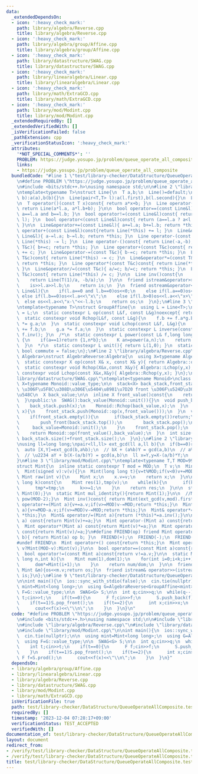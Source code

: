 ```yaml
---
data:
  _extendedDependsOn:
  - icon: ':heavy_check_mark:'
    path: library/algebra/Reverse.cpp
    title: library/algebra/Reverse.cpp
  - icon: ':heavy_check_mark:'
    path: library/algebra/group/Affine.cpp
    title: library/algebra/group/Affine.cpp
  - icon: ':heavy_check_mark:'
    path: library/datastructure/SWAG.cpp
    title: library/datastructure/SWAG.cpp
  - icon: ':heavy_check_mark:'
    path: library/linearalgebra/Linear.cpp
    title: library/linearalgebra/Linear.cpp
  - icon: ':heavy_check_mark:'
    path: library/math/ExtraGCD.cpp
    title: library/math/ExtraGCD.cpp
  - icon: ':heavy_check_mark:'
    path: library/mod/Modint.cpp
    title: library/mod/Modint.cpp
  _extendedRequiredBy: []
  _extendedVerifiedWith: []
  _isVerificationFailed: false
  _pathExtension: cpp
  _verificationStatusIcon: ':heavy_check_mark:'
  attributes:
    '*NOT_SPECIAL_COMMENTS*': ''
    PROBLEM: https://judge.yosupo.jp/problem/queue_operate_all_composite
    links:
    - https://judge.yosupo.jp/problem/queue_operate_all_composite
  bundledCode: "#line 1 \"test/library-checker/DataStructure/QueueOperateAllComposite.test.cpp\"\
    \n#define PROBLEM \"https://judge.yosupo.jp/problem/queue_operate_all_composite\"\
    \n#include <bits/stdc++.h>\nusing namespace std;\n\n#line 2 \"library/linearalgebra/Linear.cpp\"\
    \ntemplate<typename T>\nstruct Line{\n  T a,b;\n  Line()=default;\n  Line(T a,T\
    \ b):a(a),b(b){}\n  Line(pair<T,T> l):a(l.first),b(l.second){}\n  Line(T c):a(0),b(c){}\n\
    \n  T operator()(const T x)const{ return a*x+b; }\n  Line operator()(const Line&l)const{\
    \ return Line(a*l.a, a*l.b+b); }\n\n  bool operator==(const Line&l)const{ return\
    \ a==l.a and b==l.b; }\n  bool operator!=(const Line&l)const{ return !(*this ==\
    \ l); }\n  bool operator<(const Line&l)const{ return (a==l.a ? a<l.a : b<l.b);\
    \ }\n\n  Line&operator+=(const Line&l){ a+=l.a; b+=l.b; return *this; }\n  Line\
    \ operator+(const Line&l)const{return Line(*this) += l; }\n  Line&operator-=(const\
    \ Line&l){ a-=l.a; b-=l.b; return *this; }\n  Line operator-(const Line&l)const{return\
    \ Line(*this) -= l; }\n  Line operator-()const{ return Line(-a,-b); }\n\n  Line&operator+=(const\
    \ T&c){ b+=c; return *this; }\n  Line operator+(const T&c)const{ return Line(*this)\
    \ += c; }\n  Line&operator-=(const T&c){ b-=c; return *this; }\n  Line operator-(const\
    \ T&c)const{ return Line(*this) -= c; }\n  Line&operator*=(const T&c){ a*=c; b*=c;\
    \ return *this; }\n  Line operator*(const T&c)const{ return Line(*this) *= c;\
    \ }\n  Line&operator/=(const T&c){ a/=c; b/=c; return *this; }\n  Line operator/(const\
    \ T&c)const{ return Line(*this) /= c; }\n\n  Line inv()const{\n    assert(a!=0);\n\
    \    return Line(T(1)/a, -b/a);\n  }\n\n  friend istream&operator>>(istream&is,Line&l){\n\
    \    is>>l.a>>l.b;\n    return is;\n  }\n  friend ostream&operator<<(ostream&os,const\
    \ Line&l){\n    if(l.a==0 and l.b==0)os<<0;\n    else if(l.a==0)os<<l.b;\n   \
    \ else if(l.b==0)os<<l.a<<\"x\";\n    else if(l.b>0)os<<l.a<<\"x+\"<<l.b;\n  \
    \  else os<<l.a<<\"x-\"<<-l.b;\n    return os;\n  }\n};\n#line 3 \"library/algebra/group/Affine.cpp\"\
    \ntemplate<typename T>\nstruct GroupAffine{\n  using L = Line<T>;\n  using value_type\
    \ = L;\n  static constexpr L op(const L&f, const L&g)noexcept{ return f(g); }\n\
    \  static constexpr void Rchop(L&f, const L&g){\n    f.b += f.a*g.b;\n    f.a\
    \ *= g.a;\n  }\n  static constexpr void Lchop(const L&f, L&g){\n    (g.b *= f.a)\
    \ += f.b;\n    g.a *= f.a;\n  }\n  static constexpr L inverse(const L&f){ return\
    \ f.inv(); }\n  /*\n  static constexpr L power(const L& f,long long n) noexcept\
    \ {\n    if(a==1)return {1,n*b};\n    K an=power(a,n);\n    return {an,b*((1-an)/(1-a))};\n\
    \  }\n  */\n  static constexpr L unit(){ return L(1,0); }\n  static constexpr\
    \ bool commute = false;\n};\n#line 2 \"library/algebra/Reverse.cpp\"\ntemplate<typename\
    \ Algebra>\nstruct AlgebraReverse:Algebra{\n  using X=typename Algebra::value_type;\n\
    \  static constexpr X op(const X& x, const X& y){ return Algebra::op(y,x); }\n\
    \  static constexpr void Rchop(X&x,const X&y){ Algebra::Lchop(y,x); }\n  static\
    \ constexpr void Lchop(const X&x,X&y){ Algebra::Rchop(y,x); }\n};\n#line 2 \"\
    library/datastructure/SWAG.cpp\"\ntemplate<typename Monoid>\nclass SWAG{\n  using\
    \ X=typename Monoid::value_type;\n\n  stack<X> back_stack,front_stack; // back\
    \ \u306F\u5F8C\u308D\u306E\u5404\u8981\u7D20 front \u306F\u524D\u306E\u7D2F\u7A4D\
    \u548C\n  X back_value;\n\n  inline X front_value()const{\n    return front_stack.size()?front_stack.top():Monoid::unit();\n\
    \  }\npublic:\n  SWAG():back_value(Monoid::unit()){}\n  void push_back(X x){\n\
    \    back_stack.push(x);\n    Monoid::Rchop(back_value,x);\n  }\n  void push_front(X\
    \ x){\n    front_stack.push(Monoid::op(x,front_value()));\n  }\n  void pop_front(){\n\
    \    if(front_stack.empty()){\n      if(back_stack.empty())return;\n      while(back_stack.size()){\n\
    \        push_front(back_stack.top());\n        back_stack.pop();\n      }\n \
    \     back_value=Monoid::unit();\n    }\n    front_stack.pop();\n  }\n  X prod(){\n\
    \    return Monoid::op(front_value(),back_value);\n  }\n  int size(){\n    return\
    \ back_stack.size()+front_stack.size();\n  }\n};\n#line 2 \"library/math/ExtraGCD.cpp\"\
    \nusing ll=long long;\npair<ll,ll> ext_gcd(ll a,ll b){\n  if(b==0)return {1,0};\n\
    \  auto [X,Y]=ext_gcd(b,a%b);\n  // bX + (a%b)Y = gcd(a,b)\n  // a%b = a - b(a/b)\n\
    \  // \u2234 aY + b(X-(a/b)Y) = gcd(a,b)\n  ll x=Y,y=X-(a/b)*Y;\n  return {x,y};\n\
    }\n#line 3 \"library/mod/Modint.cpp\"\ntemplate<typename T,T MOD=998244353>\n\
    struct Mint{\n  inline static constexpr T mod = MOD;\n  T v;\n  Mint():v(0){}\n\
    \  Mint(signed v):v(v){}\n  Mint(long long t){v=t%MOD;if(v<0)v+=MOD;}\n  \n  static\
    \ Mint raw(int v){\n    Mint x;\n    x.v=v;\n    return x;\n  }\n\n  Mint pow(long\
    \ long k)const{\n    Mint res(1),tmp(v);\n    while(k){\n      if(k&1)res*=tmp;\n\
    \      tmp*=tmp;\n      k>>=1;\n    }\n    return res;\n  }\n\n  static Mint add_identity(){return\
    \ Mint(0);}\n  static Mint mul_identity(){return Mint(1);}\n\n  //Mint inv()const{return\
    \ pow(MOD-2);}\n  Mint inv()const{ return Mint(ext_gcd(v,mod).first); }\n\n  Mint&\
    \ operator+=(Mint a){v+=a.v;if(v>=MOD)v-=MOD;return *this;}\n  Mint& operator-=(Mint\
    \ a){v+=MOD-a.v;if(v>=MOD)v-=MOD;return *this;}\n  Mint& operator*=(Mint a){v=1LL*v*a.v%MOD;return\
    \ *this;}\n  Mint& operator/=(Mint a){return (*this)*=a.inv();}\n\n  Mint operator+(Mint\
    \ a) const{return Mint(v)+=a;}\n  Mint operator-(Mint a) const{return Mint(v)-=a;}\n\
    \  Mint operator*(Mint a) const{return Mint(v)*=a;}\n  Mint operator/(Mint a)\
    \ const{return Mint(v)/=a;}\n#define FRIEND(op) friend Mint operator op (int a,Mint\
    \ b){ return Mint(a) op b; }\n  FRIEND(+);\n  FRIEND(-);\n  FRIEND(*);\n  FRIEND(/);\n\
    #undef FRIEND\n  Mint operator+() const{return *this;}\n  Mint operator-() const{return\
    \ v?Mint(MOD-v):Mint(v);}\n\n  bool operator==(const Mint a)const{return v==a.v;}\n\
    \  bool operator!=(const Mint a)const{return v!=a.v;}\n\n  static Mint comb(long\
    \ long n,int k){\n    Mint num(1),dom(1);\n    for(int i=0;i<k;i++){\n      num*=Mint(n-i);\n\
    \      dom*=Mint(i+1);\n    }\n    return num/dom;\n  }\n\n  friend ostream& operator<<(ostream&os,const\
    \ Mint &m){os<<m.v;return os;}\n  friend istream& operator>>(istream&is,Mint &m){is>>m.v;m.v%=MOD;if(m.v<0)m.v+=MOD;return\
    \ is;}\n};\n#line 9 \"test/library-checker/DataStructure/QueueOperateAllComposite.test.cpp\"\
    \n\nint main(){\n  ios::sync_with_stdio(false);\n  cin.tie(nullptr);\n\n  using\
    \ mint=Mint<long long>;\n  using G=AlgebraReverse<GroupAffine<mint>>;\n  using\
    \ F=G::value_type;\n\n  SWAG<G> S;\n\n  int q;cin>>q;\n  while(q--){\n    int\
    \ t;cin>>t;\n    if(t==0){\n      F f;cin>>f;\n      S.push_back(f);\n    }\n\
    \    if(t==1)S.pop_front();\n    if(t==2){\n      int x;cin>>x;\n      F f=S.prod();\n\
    \      cout<<f(x)<<\"\\n\";\n    }\n  }\n}\n"
  code: "#define PROBLEM \"https://judge.yosupo.jp/problem/queue_operate_all_composite\"\
    \n#include <bits/stdc++.h>\nusing namespace std;\n\n#include \"library/algebra/group/Affine.cpp\"\
    \n#include \"library/algebra/Reverse.cpp\"\n#include \"library/datastructure/SWAG.cpp\"\
    \n#include \"library/mod/Modint.cpp\"\n\nint main(){\n  ios::sync_with_stdio(false);\n\
    \  cin.tie(nullptr);\n\n  using mint=Mint<long long>;\n  using G=AlgebraReverse<GroupAffine<mint>>;\n\
    \  using F=G::value_type;\n\n  SWAG<G> S;\n\n  int q;cin>>q;\n  while(q--){\n\
    \    int t;cin>>t;\n    if(t==0){\n      F f;cin>>f;\n      S.push_back(f);\n\
    \    }\n    if(t==1)S.pop_front();\n    if(t==2){\n      int x;cin>>x;\n     \
    \ F f=S.prod();\n      cout<<f(x)<<\"\\n\";\n    }\n  }\n}"
  dependsOn:
  - library/algebra/group/Affine.cpp
  - library/linearalgebra/Linear.cpp
  - library/algebra/Reverse.cpp
  - library/datastructure/SWAG.cpp
  - library/mod/Modint.cpp
  - library/math/ExtraGCD.cpp
  isVerificationFile: true
  path: test/library-checker/DataStructure/QueueOperateAllComposite.test.cpp
  requiredBy: []
  timestamp: '2023-12-04 07:28:17+09:00'
  verificationStatus: TEST_ACCEPTED
  verifiedWith: []
documentation_of: test/library-checker/DataStructure/QueueOperateAllComposite.test.cpp
layout: document
redirect_from:
- /verify/test/library-checker/DataStructure/QueueOperateAllComposite.test.cpp
- /verify/test/library-checker/DataStructure/QueueOperateAllComposite.test.cpp.html
title: test/library-checker/DataStructure/QueueOperateAllComposite.test.cpp
---
```

